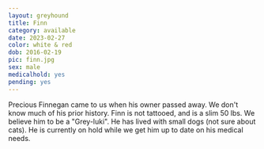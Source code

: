 ```yaml
---
layout: greyhound
title: Finn
category: available
date: 2023-02-27
color: white & red
dob: 2016-02-19
pic: finn.jpg
sex: male
medicalhold: yes
pending: yes
---
```

Precious Finnegan came to us when his owner passed away. We don't know much of his prior history. Finn is not tattooed, and is a slim 50 lbs. We believe him to be a "Grey-luki". He has lived with small dogs (not sure about cats). He is currently on hold while we get him up to date on his medical needs. 

